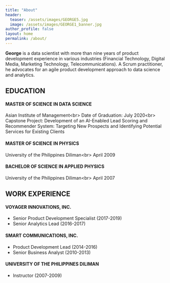 ```yaml
---
title: "About"
header:
  teaser: /assets/images/GEORGE5.jpg 
  image: /assets/images/GEORGE1_banner.jpg
author_profile: false
layout: home
permalink: /about/
---
```

**George** is a data scientist with more than nine years of product development experience in various industries (Financial Technology, Digital Media, Marketing Technology, Telecommunications). A Scrum practitioner, he advocates for an agile product development approach to data science and analytics.

## EDUCATION

#### MASTER OF SCIENCE IN DATA SCIENCE
Asian Institute of Management<br\>
Date of Graduation: July 2020<br\>
Capstone Project: Development of an AI-Enabled Lead Scoring and Recommender System: Targeting New Prospects and Identifying Potential Services for Existing Clients

#### MASTER OF SCIENCE IN PHYSICS
University of the Philippines Diliman<br\>
April 2009

#### BACHELOR OF SCIENCE IN APPLIED PHYSICS
University of the Philippines Diliman<br\>
April 2007


## WORK EXPERIENCE

#### VOYAGER INNOVATIONS, INC.
- Senior Product Development Specialist (2017-2019)
- Senior Analytics Lead (2016-2017)

#### SMART COMMUNICATIONS, INC.
- Product Development Lead (2014-2016)
- Senior Business Analyst (2010-2013)

#### UNIVERSITY OF THE PHILIPPINES DILIMAN
- Instructor (2007-2009)








